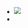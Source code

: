 - ![](https://peach-geographical-bat-397.mypinata.cloud/ipfs/QmTdX5P759j3dz5Hfzaz8HNWRQvm1JbhNa1F7qNiyXjHkG)
-